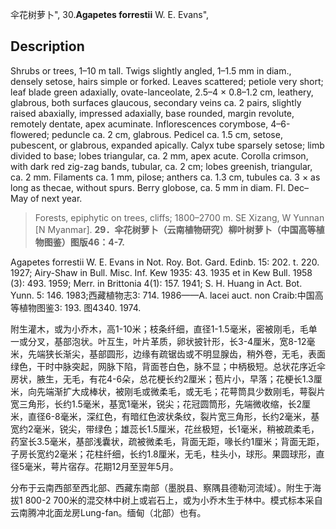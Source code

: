 伞花树萝卜",
30.**Agapetes forrestii** W. E. Evans",

## Description
Shrubs or trees, 1–10 m tall. Twigs slightly angled, 1–1.5 mm in diam., densely setose, hairs simple or forked. Leaves scattered; petiole very short; leaf blade green adaxially, ovate-lanceolate, 2.5–4 × 0.8–1.2 cm, leathery, glabrous, both surfaces glaucous, secondary veins ca. 2 pairs, slightly raised abaxially, impressed adaxially, base rounded, margin revolute, remotely dentate, apex acuminate. Inflorescences corymbose, 4–6-flowered; peduncle ca. 2 cm, glabrous. Pedicel ca. 1.5 cm, setose, pubescent, or glabrous, expanded apically. Calyx tube sparsely setose; limb divided to base; lobes triangular, ca. 2 mm, apex acute. Corolla crimson, with dark red zig-zag bands, tubular, ca. 2 cm; lobes greenish, triangular, ca. 2 mm. Filaments ca. 1 mm, pilose; anthers ca. 1.3 cm, tubules ca. 3 × as long as thecae, without spurs. Berry globose, ca. 5 mm in diam. Fl. Dec–May of next year.

> Forests, epiphytic on trees, cliffs; 1800–2700 m. SE Xizang, W Yunnan [N Myanmar].
**29．伞花树萝卜（云南植物研究）柳叶树萝卜（中国高等植物图鉴）图版46：4-7.**

Agapetes forrestii W. E. Evans in Not. Roy. Bot. Gard. Edinb. 15: 202. t. 220. 1927; Airy-Shaw in Bull. Misc. Inf. Kew 1935: 43. 1935 et in Kew Bull. 1958 (3): 493. 1959; Merr. in Brittonia 4(1): 157. 1941; S. H. Huang in Act. Bot. Yunn. 5: 146. 1983;西藏植物志3: 714. 1986——A. lacei auct. non Craib:中国高等植物图鉴3: 193. 图4340. 1974.

附生灌木，或为小乔木，高1-10米；枝条纤细，直径1-1.5毫米，密被刚毛，毛单一或分叉，基部泡状。叶互生，叶片革质，卵状披针形，长3-4厘米，宽8-12毫米，先端狭长渐尖，基部圆形，边缘有疏锯齿或不明显腺齿，稍外卷，无毛，表面绿色，干时中脉突起，网脉下陷，背面苍白色，脉不显；中柄极短。总状花序近伞房状，腋生，无毛，有花4-6朵，总花梗长约2厘米；苞片小，早落；花梗长1.3厘米，向先端渐扩大成棒状，被刚毛或微柔毛，或无毛；花萼筒具少数刚毛，萼裂片宽三角形，长约1.5毫米，基宽1毫米，锐尖；花冠圆筒形，先端微收缩，长2厘米，直径6-8毫米，深红色，有暗红色波状条纹，裂片宽三角形，长约2毫米，基宽约2毫米，锐尖，带绿色；雄蕊长1.5厘米，花丝极短，长1毫米，稍被疏柔毛，药室长3.5毫米，基部浅囊状，疏被微柔毛，背面无距，喙长约1厘米；背面无距，子房长宽约2毫米；花柱纤细，长约1.8厘米，无毛，柱头小，球形。果圆球形，直径5毫米，萼片宿存。花期12月至翌年5月。

分布于云南西部至西北部、西藏东南部（墨脱县、察隅县德勒河流域）。附生于海拔1 800-2 700米的混交林中树上或岩石上，或为小乔木生于林中。模式标本采自云南腾冲北面龙房Lung-fan。缅甸（北部）也有。
